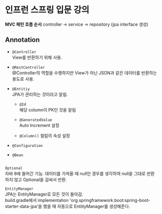 # 인프런 스프링 입문 강의

**MVC 패턴 흐름 순서**
controller → service → repository (jpa interface 생성)


## Annotation

- `@Controller`</br>
    View를 반환하기 위해 사용.

- `@RestController`</br>
    @Controller의 역할을 수행하지만 View가 아닌 JSON과 같은 데이터를 반환하는 용도로 사용.

- `@Entitiy`</br>
    JPA가 관리하는 것이라고 알림.</br>

    - `@Id`</br>
        해당 column이 PK인 것을 알림
    
    - `@GeneratedValue`</br>
        Auto Increment 설정
    
    - `@Column()`
        컬럼의 속성 설정

- `@Configuration`

- `@Bean`

## 

`Optional`</br>
    자바 8에 들어간 기능.
    데이터를 가져올 때 null인 경우를 생각하여 null을 그대로 반환하지 않고 Optional을 감싸서 반환.

`EntityManager`</br>
    JPA는 EntityManager로 모든 것이 돌아감.</br>
    build.gradle에서 implementation 'org.springframework.boot:spring-boot-starter-data-jpa'을 했을 때 자동으로 EntitiyManager를 생성해준다.
